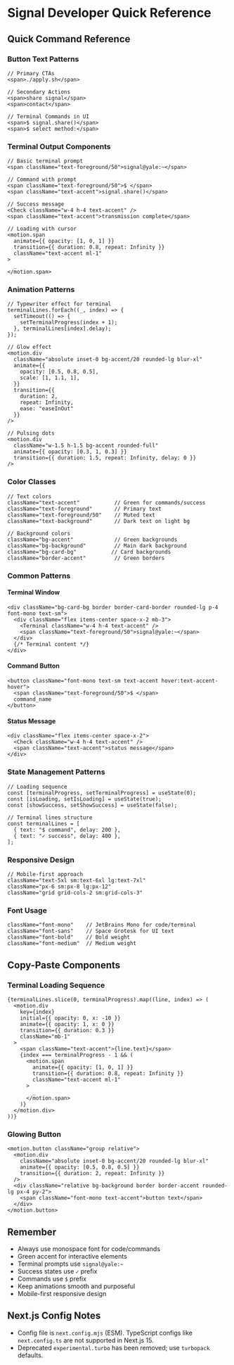 # Signal Developer Quick Reference

## Quick Command Reference

### Button Text Patterns
```tsx
// Primary CTAs
<span>./apply.sh</span>

// Secondary Actions
<span>share signal</span>
<span>contact</span>

// Terminal Commands in UI
<span>$ signal.share()</span>
<span>$ select method:</span>
```

### Terminal Output Components
```tsx
// Basic terminal prompt
<span className="text-foreground/50">signal@yale:~</span>

// Command with prompt
<span className="text-foreground/50">$ </span>
<span className="text-accent">signal.share()</span>

// Success message
<Check className="w-4 h-4 text-accent" />
<span className="text-accent">transmission complete</span>

// Loading with cursor
<motion.span
  animate={{ opacity: [1, 0, 1] }}
  transition={{ duration: 0.8, repeat: Infinity }}
  className="text-accent ml-1"
>
  _
</motion.span>
```

### Animation Patterns
```tsx
// Typewriter effect for terminal
terminalLines.forEach((_, index) => {
  setTimeout(() => {
    setTerminalProgress(index + 1);
  }, terminalLines[index].delay);
});

// Glow effect
<motion.div
  className="absolute inset-0 bg-accent/20 rounded-lg blur-xl"
  animate={{
    opacity: [0.5, 0.8, 0.5],
    scale: [1, 1.1, 1],
  }}
  transition={{
    duration: 2,
    repeat: Infinity,
    ease: "easeInOut"
  }}
/>

// Pulsing dots
<motion.div
  className="w-1.5 h-1.5 bg-accent rounded-full"
  animate={{ opacity: [0.3, 1, 0.3] }}
  transition={{ duration: 1.5, repeat: Infinity, delay: 0 }}
/>
```

### Color Classes
```tsx
// Text colors
className="text-accent"           // Green for commands/success
className="text-foreground"       // Primary text
className="text-foreground/50"    // Muted text
className="text-background"       // Dark text on light bg

// Background colors
className="bg-accent"             // Green backgrounds
className="bg-background"         // Main dark background
className="bg-card-bg"           // Card backgrounds
className="border-accent"         // Green borders
```

### Common Patterns

#### Terminal Window
```tsx
<div className="bg-card-bg border border-card-border rounded-lg p-4 font-mono text-sm">
  <div className="flex items-center space-x-2 mb-3">
    <Terminal className="w-4 h-4 text-accent" />
    <span className="text-foreground/50">signal@yale:~</span>
  </div>
  {/* Terminal content */}
</div>
```

#### Command Button
```tsx
<button className="font-mono text-sm text-accent hover:text-accent-hover">
  <span className="text-foreground/50">$ </span>
  command_name
</button>
```

#### Status Message
```tsx
<div className="flex items-center space-x-2">
  <Check className="w-4 h-4 text-accent" />
  <span className="text-accent">status message</span>
</div>
```

### State Management Patterns
```tsx
// Loading sequence
const [terminalProgress, setTerminalProgress] = useState(0);
const [isLoading, setIsLoading] = useState(true);
const [showSuccess, setShowSuccess] = useState(false);

// Terminal lines structure
const terminalLines = [
  { text: "$ command", delay: 200 },
  { text: "✓ success", delay: 400 },
];
```

### Responsive Design
```tsx
// Mobile-first approach
className="text-5xl sm:text-6xl lg:text-7xl"
className="px-6 sm:px-8 lg:px-12"
className="grid grid-cols-2 sm:grid-cols-3"
```

### Font Usage
```tsx
className="font-mono"    // JetBrains Mono for code/terminal
className="font-sans"    // Space Grotesk for UI text
className="font-bold"    // Bold weight
className="font-medium"  // Medium weight
```

## Copy-Paste Components

### Terminal Loading Sequence
```tsx
{terminalLines.slice(0, terminalProgress).map((line, index) => (
  <motion.div
    key={index}
    initial={{ opacity: 0, x: -10 }}
    animate={{ opacity: 1, x: 0 }}
    transition={{ duration: 0.3 }}
    className="mb-1"
  >
    <span className="text-accent">{line.text}</span>
    {index === terminalProgress - 1 && (
      <motion.span
        animate={{ opacity: [1, 0, 1] }}
        transition={{ duration: 0.8, repeat: Infinity }}
        className="text-accent ml-1"
      >
        _
      </motion.span>
    )}
  </motion.div>
))}
```

### Glowing Button
```tsx
<motion.button className="group relative">
  <motion.div
    className="absolute inset-0 bg-accent/20 rounded-lg blur-xl"
    animate={{ opacity: [0.5, 0.8, 0.5] }}
    transition={{ duration: 2, repeat: Infinity }}
  />
  <div className="relative bg-background border border-accent rounded-lg px-4 py-2">
    <span className="font-mono text-accent">button text</span>
  </div>
</motion.button>
```

## Remember
- Always use monospace font for code/commands
- Green accent for interactive elements
- Terminal prompts use `signal@yale:~`
- Success states use `✓` prefix
- Commands use `$` prefix
- Keep animations smooth and purposeful
- Mobile-first responsive design 

## Next.js Config Notes
- Config file is `next.config.mjs` (ESM). TypeScript configs like `next.config.ts` are not supported in Next.js 15.
- Deprecated `experimental.turbo` has been removed; use `turbopack` defaults.